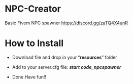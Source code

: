 # NPC-Creator
Basic Fivem NPC spawner
https://discord.gg/zaTQ4X4unR
# How to Install
+ Download file and drop in your “**resources**” folder

+ Add to your server.cfg file: ***start code_npcspawner***

+ Done.Have fun!!

